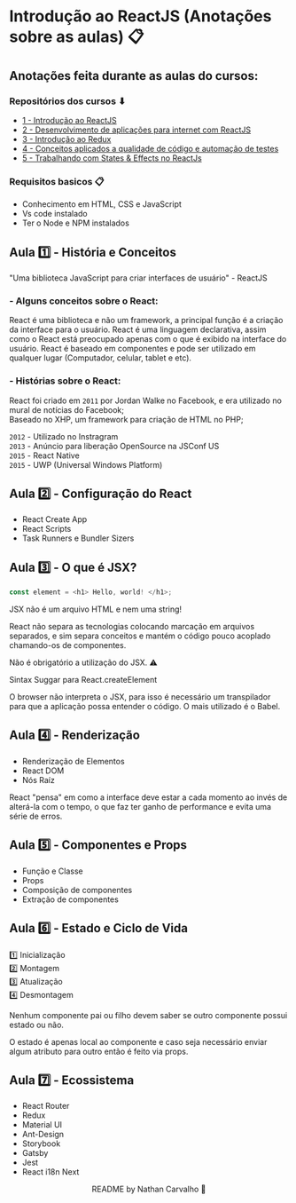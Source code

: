 # Introdução ao ReactJS (Anotações sobre as aulas) 📋

## Anotações feita durante as aulas do cursos:

### Repositórios dos cursos ⬇

- [1 - Introdução ao ReactJS](https://github.com/CarvalhoNathan/ReactJS#readme)
- [2 - Desenvolvimento de aplicações para internet com ReactJS](https://github.com/CarvalhoNathan/ReactJS/tree/main/WebApplications)
- [3 - Introdução ao Redux](https://github.com/CarvalhoNathan/ReactJS/tree/main/Redux)
- [4 - Conceitos aplicados a qualidade de código e automação de testes](https://github.com/CarvalhoNathan/ReactJS/tree/main/ReactTest)
- [5 - Trabalhando com States & Effects no ReactJs](https://github.com/CarvalhoNathan/ReactJS/tree/main/Hooks)

### Requisitos basicos 📋
- Conhecimento em HTML, CSS e JavaScript
- Vs code instalado
- Ter o Node e NPM instalados

## Aula 1️⃣ - História e Conceitos

"Uma biblioteca JavaScript para criar interfaces de usuário" - ReactJS

### - Alguns conceitos sobre o React:

React é uma biblioteca e não um framework, a principal função é a criação da interface para o usuário.
React é uma linguagem declarativa, assim como o React está preocupado apenas com o que é exibido na interface do usuário.
React é baseado em componentes e pode ser utilizado em qualquer lugar (Computador, celular, tablet e etc).

### - Histórias sobre o React:

React foi criado em `2011` por Jordan Walke no Facebook, e era utilizado no mural de notícias do Facebook; <br>
Baseado no XHP, um framework para criação de HTML no PHP; <br>

`2012` - Utilizado no Instragram <br>
`2013` - Anúncio para liberação OpenSource na JSConf US <br>
`2015` - React Native <br>
`2015` - UWP (Universal Windows Platform)

## Aula 2️⃣ - Configuração do React

- React Create App
- React Scripts
- Task Runners e Bundler Sizers

## Aula 3️⃣ - O que é JSX?

```js
const element = <h1> Hello, world! </h1>;
```

JSX não é um arquivo HTML e nem uma string!

React não separa as tecnologias colocando marcação em arquivos separados, e sim separa conceitos e mantém o código pouco acoplado chamando-os de componentes.

Não é obrigatório a utilização do JSX. ⚠

Sintax Suggar para React.createElement

O browser não interpreta o JSX, para isso é necessário um transpilador para que a aplicação possa entender o código. O mais utilizado é o Babel.

## Aula 4️⃣ - Renderização

- Renderização de Elementos
- React DOM
- Nós Raíz

React "pensa" em como a interface deve estar a cada momento ao invés de alterá-la com o tempo, o que faz ter ganho de performance e evita uma série de erros.

## Aula 5️⃣ - Componentes e Props

- Função e Classe
- Props
- Composição de componentes
- Extração de componentes

## Aula 6️⃣ - Estado e Ciclo de Vida

1️⃣ Inicialização <br>
2️⃣ Montagem <br>
3️⃣ Atualização <br>
4️⃣ Desmontagem

Nenhum componente pai ou filho devem saber se outro componente possui estado ou não.

O estado é apenas local ao componente e caso seja necessário enviar algum atributo para outro então é feito via props.

## Aula 7️⃣ - Ecossistema

- React Router
- Redux
- Material UI
- Ant-Design
- Storybook
- Gatsby
- Jest
- React i18n Next

<p align="center">
  README by Nathan Carvalho 🚀</b>
  <br>
</p>
